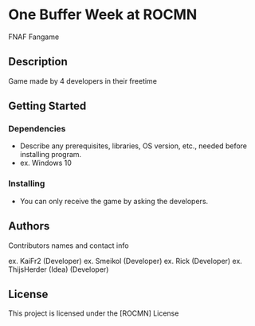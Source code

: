 # One Buffer Week at ROCMN

FNAF Fangame

## Description

Game made by 4 developers in their freetime

## Getting Started

### Dependencies

* Describe any prerequisites, libraries, OS version, etc., needed before installing program.
* ex. Windows 10

### Installing

* You can only receive the game by asking the developers.

## Authors

Contributors names and contact info

ex. KaiFr2  (Developer)
ex. Smeikol (Developer)
ex. Rick (Developer)
ex. ThijsHerder (Idea) (Developer)

## License

This project is licensed under the [ROCMN] License
